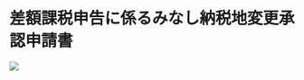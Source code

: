 # 差額課税申告に係るみなし納税地変更承認申請書

![](https://www.nta.go.jp/tmp/223decb3-1fb4-42dd-8cdb-e8741f7f3683/images/20fdf7787e2584e89c880e710638692b4aaf1418b6c615357f36ef5de473886a.jpg)